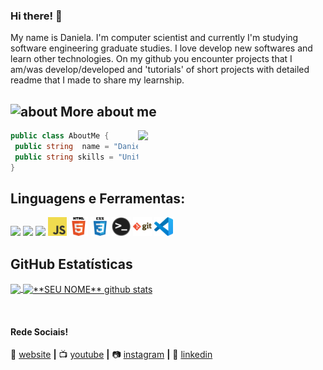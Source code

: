 ### Hi there! 👋
My name is Daniela. I'm computer scientist and currently I'm studying software engineering graduate studies. I love develop new softwares and learn other technologies. On my github you encounter projects that I am/was develop/developed and 'tutorials' of short projects with detailed readme that I made to share my learnship.
## <img width="45" alt="about" src="https://raw.github.com/elizarov/elizarov/master/about.png"> More about me

<img align="right" width="300" src="https://i2.wp.com/allhtaccess.info/wp-content/uploads/2018/03/programming.gif?fit=1281%2C716&ssl=1" />

```c#
public class AboutMe {
 public string  name = "Daniela F. D'Oliveira";
 public string skills = "Unity Engine, React JS ,C#, JavaScript";
}
```

## **Linguagens e Ferramentas:**  

<code><img height="30" src="https://i.redd.it/tu3gt6ysfxq71.png"></code>
<code><img height="30" src="https://upload.wikimedia.org/wikipedia/commons/thumb/a/a7/React-icon.svg/1200px-React-icon.svg.png"></code>
<code><img height="30" src="https://user-images.githubusercontent.com/38117217/181047022-f95c4beb-3056-403b-920f-d740df4d8be6.png"></code>
<code><img height="30" src="https://raw.githubusercontent.com/github/explore/80688e429a7d4ef2fca1e82350fe8e3517d3494d/topics/javascript/javascript.png"></code>
<code><img height="30" src="https://raw.githubusercontent.com/github/explore/80688e429a7d4ef2fca1e82350fe8e3517d3494d/topics/html/html.png"></code>
<code><img height="30" src="https://raw.githubusercontent.com/github/explore/80688e429a7d4ef2fca1e82350fe8e3517d3494d/topics/css/css.png"></code>
<code><img height="30" src="https://raw.githubusercontent.com/github/explore/80688e429a7d4ef2fca1e82350fe8e3517d3494d/topics/terminal/terminal.png"></code>
<code><img height="30" src="https://raw.githubusercontent.com/github/explore/80688e429a7d4ef2fca1e82350fe8e3517d3494d/topics/git/git.png"></code>
<code><img height="30" src="https://raw.githubusercontent.com/github/explore/80688e429a7d4ef2fca1e82350fe8e3517d3494d/topics/visual-studio-code/visual-studio-code.png"></code>



## **GitHub Estatísticas**

<a href="https://github.com/Gurupreet">
  <img align="center" src="https://github-readme-stats.vercel.app/api/top-langs/?username=DanielaDoliveira&theme=dracula&hide_langs_below=1" />
</a>

<a href="https://github.com/Gurupreet">
 <img align="center" src="https://github-readme-stats.vercel.app/api?username=DanielaDoliveira&show_icons=true&theme=dracula&line_height=27" alt="**SEU NOME** github stats"/>
</a>

[website]: https://danieladoliveira.netlify.app/
[youtube]: https://www.youtube.com/channel/UCpemkoezMG_wI5i_-Iv1A6w
[instagram]: https://www.instagram.com/dan_doliv/
[linkedin]: https://www.linkedin.com/in/daniela-fialho-d-oliveira-479b53163/
<br>

#### Rede Sociais!

🏡 [website][website] **|** 
📺 [youtube][youtube] **|** 
📷 [instagram][instagram] **|** 
👔 [linkedin][linkedin]

